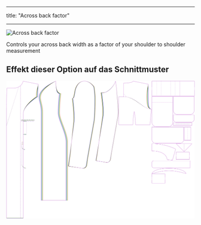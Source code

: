 - - -
title: "Across back factor"
- - -

![Across back factor](./acrossbackfactor.svg)

Controls your across back width as a factor of your shoulder to shoulder measurement

## Effekt dieser Option auf das Schnittmuster

![This image shows the effect of this option by superimposing several variants that have a different value for this option](carlita_acrossbackfactor_sample.svg "Effect of this option on the pattern")
